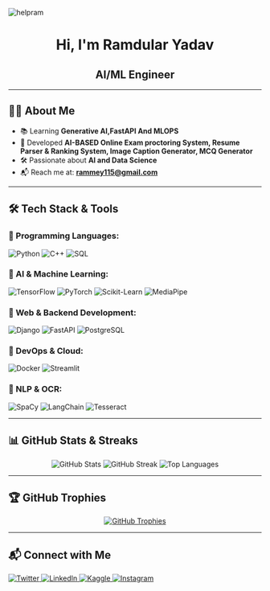 <!-- Professional GitHub Profile Readme -->

<p align="left">
  <img src="https://komarev.com/ghpvc/?username=helpram&label=Profile%20views&color=0e75b6&style=flat" alt="helpram" />
</p>

<div align="center">
  <h1>Hi, I'm Ramdular Yadav</h1>
  <h2>AI/ML Engineer</h2>
</div>

---

## 👨‍💻 About Me
- 📚 Learning **Generative AI,FastAPI And MLOPS**
- 🚀 Developed **AI-BASED Online Exam proctoring System, Resume Parser & Ranking System, Image Caption Generator, MCQ Generator**
- 🛠️ Passionate about **AI and Data Science**
- 📬 Reach me at: **[rammey115@gmail.com](mailto:rammey115@gmail.com)**

---

## 🛠️ Tech Stack & Tools

### 🔹 Programming Languages:
![Python](https://img.shields.io/badge/Python-3776AB?style=for-the-badge&logo=python&logoColor=white)
![C++](https://img.shields.io/badge/C++-00599C?style=for-the-badge&logo=cplusplus&logoColor=white)
![SQL](https://img.shields.io/badge/SQL-4479A1?style=for-the-badge&logo=mysql&logoColor=white)

### 🔹 AI & Machine Learning:
![TensorFlow](https://img.shields.io/badge/TensorFlow-FF6F00?style=for-the-badge&logo=tensorflow&logoColor=white)
![PyTorch](https://img.shields.io/badge/PyTorch-EE4C2C?style=for-the-badge&logo=pytorch&logoColor=white)
![Scikit-Learn](https://img.shields.io/badge/Scikit--Learn-F7931E?style=for-the-badge&logo=scikit-learn&logoColor=white)
![MediaPipe](https://img.shields.io/badge/MediaPipe-FF9800?style=for-the-badge&logo=mediapipe&logoColor=white)

### 🔹 Web & Backend Development:
![Django](https://img.shields.io/badge/Django-092E20?style=for-the-badge&logo=django&logoColor=white)
![FastAPI](https://img.shields.io/badge/FastAPI-009688?style=for-the-badge&logo=fastapi&logoColor=white)
![PostgreSQL](https://img.shields.io/badge/PostgreSQL-336791?style=for-the-badge&logo=postgresql&logoColor=white)

### 🔹 DevOps & Cloud:
![Docker](https://img.shields.io/badge/Docker-2496ED?style=for-the-badge&logo=docker&logoColor=white)
![Streamlit](https://img.shields.io/badge/Streamlit-FF4B4B?style=for-the-badge&logo=streamlit&logoColor=white)

### 🔹 NLP & OCR:
![SpaCy](https://img.shields.io/badge/SpaCy-09A3D5?style=for-the-badge&logo=spacy&logoColor=white)
![LangChain](https://img.shields.io/badge/LangChain-FF9800?style=for-the-badge&logo=langchain&logoColor=white)
![Tesseract](https://img.shields.io/badge/Tesseract-OCR-FF6F00?style=for-the-badge&logo=tesseract&logoColor=white)

---

## 📊 GitHub Stats & Streaks

<div align="center">
  <img src="https://github-readme-stats.vercel.app/api?username=helpram&show_icons=true&theme=radical" alt="GitHub Stats" />
  <img src="https://github-readme-streak-stats.herokuapp.com/?user=helpram&theme=radical" alt="GitHub Streak" />
  <img src="https://github-readme-stats.vercel.app/api/top-langs/?username=helpram&layout=compact&theme=radical" alt="Top Languages" />
</div>

---

## 🏆 GitHub Trophies

<div align="center">
  <a href="https://github.com/ryo-ma/github-profile-trophy">
    <img src="https://github-profile-trophy.vercel.app/?username=helpram&theme=radical" alt="GitHub Trophies" />
  </a>
</div>

---

## 📬 Connect with Me

<div align="left">
  <a href="https://twitter.com/ram103888" target="_blank">
    <img src="https://img.shields.io/twitter/follow/ram103888?logo=twitter&style=for-the-badge" alt="Twitter" />
  </a>
  <a href="https://www.linkedin.com/in/ram-dular-yadav-1611b0228/" target="_blank">
    <img src="https://img.shields.io/badge/LinkedIn-blue?style=for-the-badge&logo=linkedin" alt="LinkedIn" />
  </a>
  <a href="https://kaggle.com/ramdular" target="_blank">
    <img src="https://img.shields.io/badge/Kaggle-blue?style=for-the-badge&logo=kaggle" alt="Kaggle" />
  </a>
  <a href="https://www.instagram.com/ram_11700/" target="_blank">
    <img src="https://img.shields.io/badge/Instagram-%23E4405F.svg?style=for-the-badge&logo=instagram&logoColor=white" alt="Instagram" />
  </a>
</div>
